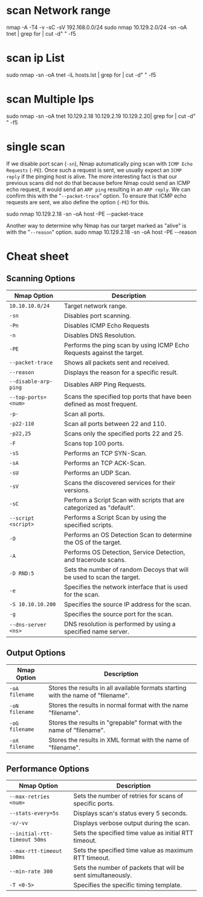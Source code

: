 # scan Network range
nmap -A -T4 -v -sC -sV 192.168.0.0/24
sudo nmap 10.129.2.0/24 -sn -oA tnet | grep for | cut -d" " -f5
# scan ip List

sudo nmap -sn -oA tnet -iL hosts.lst | grep for | cut -d" " -f5
# scan Multiple Ips

sudo nmap -sn -oA tnet 10.129.2.18 10.129.2.19 10.129.2.20| grep for | cut -d" " -f5
# single scan
If we disable port scan (`-sn`), Nmap automatically ping scan with `ICMP Echo Requests` (`-PE`). Once such a request is sent, we usually expect an `ICMP reply` if the pinging host is alive. The more interesting fact is that our previous scans did not do that because before Nmap could send an ICMP echo request, it would send an `ARP ping` resulting in an `ARP reply`. We can confirm this with the "`--packet-trace`" option. To ensure that ICMP echo requests are sent, we also define the option (`-PE`) for this.

sudo nmap 10.129.2.18 -sn -oA host -PE --packet-trace 

Another way to determine why Nmap has our target marked as "alive" is with the "`--reason`" option.
sudo nmap 10.129.2.18 -sn -oA host -PE --reason 

# Cheat sheet
## Scanning Options

| **Nmap Option** | **Description** |
|---|----|
| `10.10.10.0/24` | Target network range. |
| `-sn` | Disables port scanning. |
| `-Pn` | Disables ICMP Echo Requests |
| `-n` | Disables DNS Resolution. |
| `-PE` | Performs the ping scan by using ICMP Echo Requests against the target. |
| `--packet-trace` | Shows all packets sent and received. |
| `--reason` | Displays the reason for a specific result. |
| `--disable-arp-ping` | Disables ARP Ping Requests. |
| `--top-ports=<num>` | Scans the specified top ports that have been defined as most frequent.  |
| `-p-` | Scan all ports. |
| `-p22-110` | Scan all ports between 22 and 110. |
| `-p22,25` | Scans only the specified ports 22 and 25. |
| `-F` | Scans top 100 ports. |
| `-sS` | Performs an TCP SYN-Scan. |
| `-sA` | Performs an TCP ACK-Scan. |
| `-sU` | Performs an UDP Scan. |
| `-sV` | Scans the discovered services for their versions. |
| `-sC` | Perform a Script Scan with scripts that are categorized as "default". |
| `--script <script>` | Performs a Script Scan by using the specified scripts. |
| `-O` | Performs an OS Detection Scan to determine the OS of the target. |
| `-A` | Performs OS Detection, Service Detection, and traceroute scans. |
| `-D RND:5` | Sets the number of random Decoys that will be used to scan the target. |
| `-e` | Specifies the network interface that is used for the scan. |
| `-S 10.10.10.200` | Specifies the source IP address for the scan. |
| `-g` | Specifies the source port for the scan. |
| `--dns-server <ns>` | DNS resolution is performed by using a specified name server. |




## Output Options


| **Nmap Option** | **Description** |
|---|----|
| `-oA filename` | Stores the results in all available formats starting with the name of "filename". |
| `-oN filename` | Stores the results in normal format with the name "filename". |
| `-oG filename` | Stores the results in "grepable" format with the name of "filename". |
| `-oX filename` | Stores the results in XML format with the name of "filename". |



## Performance Options

| **Nmap Option** | **Description** |
|---|----|
| `--max-retries <num>` | Sets the number of retries for scans of specific ports. |
| `--stats-every=5s` | Displays scan's status every 5 seconds. |
| `-v/-vv` | Displays verbose output during the scan. |
| `--initial-rtt-timeout 50ms` | Sets the specified time value as initial RTT timeout. |
| `--max-rtt-timeout 100ms` | Sets the specified time value as maximum RTT timeout. |
| `--min-rate 300` | Sets the number of packets that will be sent simultaneously. |
| `-T <0-5>` | Specifies the specific timing template. |
